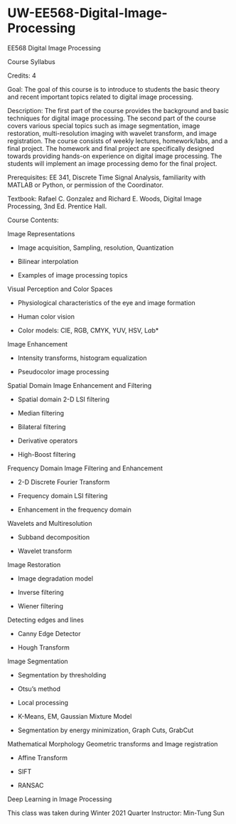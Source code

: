 # UW-EE568-Digital-Image-Processing
EE568 Digital Image Processing

Course Syllabus

Credits: 4

Goal: The goal of this course is to introduce to students the basic theory and recent important topics related to digital image processing.

Description: The first part of the course provides the background and basic techniques for digital image processing.  The second part of the course covers various special topics such as image segmentation, image restoration, multi-resolution imaging with wavelet transform, and image registration. The course consists of weekly lectures, homework/labs, and a final project. The homework and final project are specifically designed towards providing hands-on experience on digital image processing. The students will implement an image processing demo for the final project.

Prerequisites: EE 341, Discrete Time Signal Analysis, familiarity with MATLAB or Python, or permission of the Coordinator.

Textbook: Rafael C. Gonzalez and Richard E. Woods, Digital Image Processing, 3nd Ed. Prentice Hall.

 

Course Contents:

Image Representations
   * Image acquisition, Sampling, resolution, Quantization

   * Bilinear interpolation

   * Examples of image processing topics  

Visual Perception and Color Spaces
   * Physiological characteristics of the eye and image formation

   * Human color vision

   * Color models: CIE, RGB, CMYK, YUV, HSV, L*a*b*

Image Enhancement
   * Intensity transforms, histogram equalization

   * Pseudocolor image processing

Spatial Domain Image Enhancement and Filtering
   * Spatial domain 2-D LSI filtering

   * Median filtering

   * Bilateral filtering

   * Derivative operators

   * High-Boost filtering

Frequency Domain Image Filtering and Enhancement
   * 2-D Discrete Fourier Transform

   * Frequency domain LSI filtering

   * Enhancement in the frequency domain

Wavelets and Multiresolution
   * Subband decomposition

   * Wavelet transform

Image Restoration
   * Image degradation model

   * Inverse filtering

   * Wiener filtering

Detecting edges and lines
   * Canny Edge Detector

   * Hough Transform

Image Segmentation
   * Segmentation by thresholding

   * Otsu’s method

   * Local processing

   * K-Means, EM, Gaussian Mixture Model

   * Segmentation by energy minimization, Graph Cuts, GrabCut

Mathematical Morphology
Geometric transforms and Image registration
   * Affine Transform

   * SIFT

   * RANSAC

Deep Learning in Image Processing

This class was taken during Winter 2021 Quarter
Instructor: Min-Tung Sun
